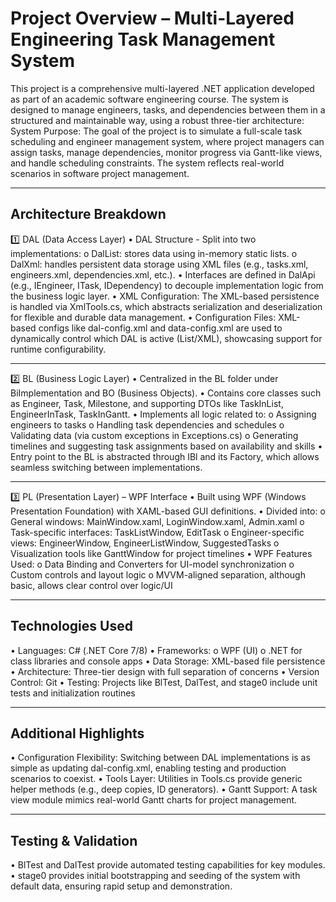 # Project Overview – Multi-Layered Engineering Task Management System
This project is a comprehensive multi-layered .NET application developed as part of an academic software engineering course. The system is designed to manage engineers, tasks, and dependencies between them in a structured and maintainable way, using a robust three-tier architecture:
System Purpose:
The goal of the project is to simulate a full-scale task scheduling and engineer management system, where project managers can assign tasks, manage dependencies, monitor progress via Gantt-like views, and handle scheduling constraints. The system reflects real-world scenarios in software project management.
________________________________________
## Architecture Breakdown
1️⃣ DAL (Data Access Layer)
•	DAL Structure - Split into two implementations:
o	DalList: stores data using in-memory static lists.
o	DalXml: handles persistent data storage using XML files (e.g., tasks.xml, engineers.xml, dependencies.xml, etc.).
•	Interfaces are defined in DalApi (e.g., IEngineer, ITask, IDependency) to decouple implementation logic from the business logic layer.
•	XML Configuration: The XML-based persistence is handled via XmlTools.cs, which abstracts serialization and deserialization for flexible and durable data management.
•	Configuration Files: XML-based configs like dal-config.xml and data-config.xml are used to dynamically control which DAL is active (List/XML), showcasing support for runtime configurability.
________________________________________
2️⃣ BL (Business Logic Layer)
•	Centralized in the BL folder under BiImplementation and BO (Business Objects).
•	Contains core classes such as Engineer, Task, Milestone, and supporting DTOs like TaskInList, EngineerInTask, TaskInGantt.
•	Implements all logic related to:
o	Assigning engineers to tasks
o	Handling task dependencies and schedules
o	Validating data (via custom exceptions in Exceptions.cs)
o	Generating timelines and suggesting task assignments based on availability and skills
•	Entry point to the BL is abstracted through IBl and its Factory, which allows seamless switching between implementations.
________________________________________
3️⃣ PL (Presentation Layer) – WPF Interface
•	Built using WPF (Windows Presentation Foundation) with XAML-based GUI definitions.
•	Divided into:
o	General windows: MainWindow.xaml, LoginWindow.xaml, Admin.xaml
o	Task-specific interfaces: TaskListWindow, EditTask
o	Engineer-specific views: EngineerWindow, EngineerListWindow, SuggestedTasks
o	Visualization tools like GanttWindow for project timelines
•	WPF Features Used:
o	Data Binding and Converters for UI-model synchronization
o	Custom controls and layout logic
o	MVVM-aligned separation, although basic, allows clear control over logic/UI
________________________________________
## Technologies Used
•	Languages: C# (.NET Core 7/8)
•	Frameworks:
o	WPF (UI)
o	.NET for class libraries and console apps
•	Data Storage: XML-based file persistence
•	Architecture: Three-tier design with full separation of concerns
•	Version Control: Git
•	Testing: Projects like BlTest, DalTest, and stage0 include unit tests and initialization routines
________________________________________
## Additional Highlights
•	Configuration Flexibility: Switching between DAL implementations is as simple as updating dal-config.xml, enabling testing and production scenarios to coexist.
•	Tools Layer: Utilities in Tools.cs provide generic helper methods (e.g., deep copies, ID generators).
•	Gantt Support: A task view module mimics real-world Gantt charts for project management.
________________________________________
## Testing & Validation
•	BlTest and DalTest provide automated testing capabilities for key modules.
•	stage0 provides initial bootstrapping and seeding of the system with default data, ensuring rapid setup and demonstration.


